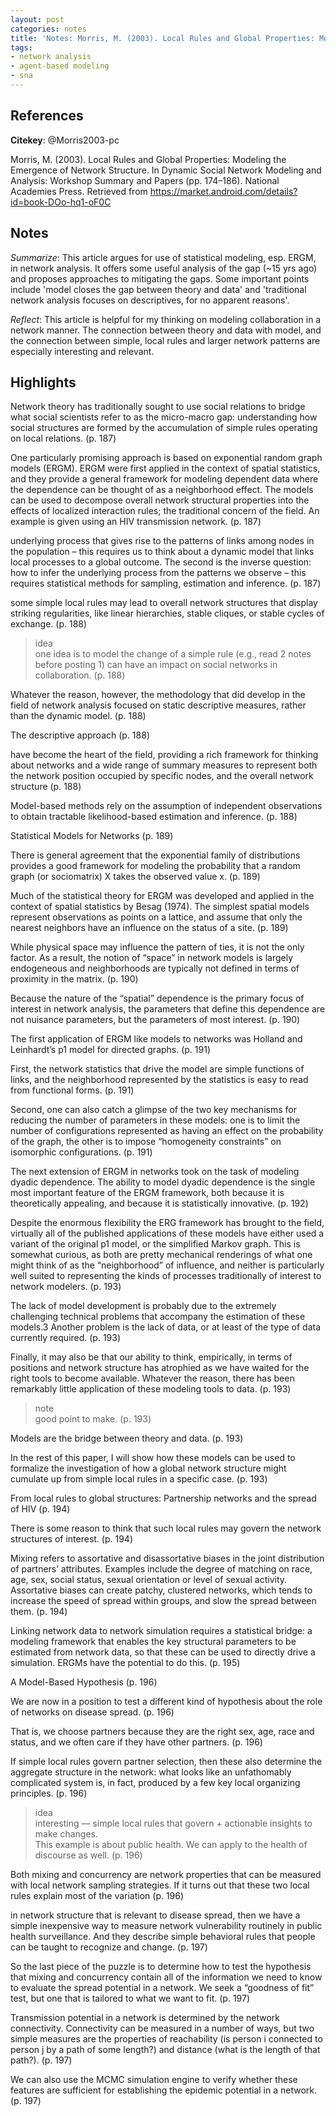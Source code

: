 ```yaml
---
layout: post
categories: notes
title: 'Notes: Morris, M. (2003). Local Rules and Global Properties: Modeling the Emergence of Network Structure'
tags:
- network analysis
- agent-based modeling
- sna
---
```


## References

**Citekey**: @Morris2003-pc

Morris, M. (2003). Local Rules and Global Properties: Modeling the Emergence of Network Structure. In Dynamic Social Network Modeling and Analysis: Workshop Summary and Papers (pp. 174–186). National Academies Press. Retrieved from https://market.android.com/details?id=book-DOo-hq1-oF0C

## Notes

*Summarize*: This article argues for use of statistical modeling, esp. ERGM, in network analysis. It offers some useful analysis of the gap (~15 yrs ago) and proposes approaches to mitigating the gaps. Some important points include 'model closes the gap between theory and data' and 'traditional network analysis focuses on descriptives, for no apparent reasons'.

*Reflect*: This article is helpful for my thinking on modeling collaboration in a network manner. The connection between theory and data with model, and the connection between simple, local rules and larger network patterns are especially interesting and relevant.

## Highlights


Network theory has traditionally sought to use social relations to bridge what social scientists refer to as the micro-macro gap: understanding how social structures are formed by the accumulation of simple rules operating on local relations. (p. 187)

One particularly promising approach is based on exponential random graph models (ERGM). ERGM were first applied in the context of spatial statistics, and they provide a general framework for modeling dependent data where the dependence can be thought of as a neighborhood effect. The models can be used to decompose overall network structural properties into the effects of localized interaction rules; the traditional concern of the field. An example is given using an HIV transmission network. (p. 187)

underlying process that gives rise to the patterns of links among nodes in the population – this requires us to think about a dynamic model that links local processes to a global outcome. The second is the inverse question: how to infer the underlying process from the patterns we observe – this requires statistical methods for sampling, estimation and inference. (p. 187)

some simple local rules may lead to overall network structures that display striking regularities, like linear hierarchies, stable cliques, or stable cycles of exchange. (p. 188)

> idea  
 one idea is to model the change of a simple rule (e.g., read 2 notes before posting 1) can have an impact on social networks in collaboration. (p. 188)

Whatever the reason, however, the methodology that did develop in the field of network analysis focused on static descriptive measures, rather than the dynamic model. (p. 188)

The descriptive approach (p. 188)

have become the heart of the field, providing a rich framework for thinking about networks and a wide range of summary measures to represent both the network position occupied by specific nodes, and the overall network structure (p. 188)

Model-based methods rely on the assumption of independent observations to obtain tractable likelihood-based estimation and inference. (p. 188)

Statistical Models for Networks (p. 189)

There is general agreement that the exponential family of distributions provides a good framework for modeling the probability that a random graph (or sociomatrix) X takes the observed value x. (p. 189)

Much of the statistical theory for ERGM was developed and applied in the context of spatial statistics by Besag (1974). The simplest spatial models represent observations as points on a lattice, and assume that only the nearest neighbors have an influence on the status of a site. (p. 189)

While physical space may influence the pattern of ties, it is not the only factor. As a result, the notion of “space” in network models is largely endogeneous and neighborhoods are typically not defined in terms of proximity in the matrix. (p. 190)

Because the nature of the “spatial” dependence is the primary focus of interest in network analysis, the parameters that define this dependence are not nuisance parameters, but the parameters of most interest. (p. 190)

The first application of ERGM like models to networks was Holland and Leinhardt’s p1 model for directed graphs. (p. 191)

First, the network statistics that drive the model are simple functions of links, and the neighborhood represented by the statistics is easy to read from functional forms. (p. 191)

Second, one can also catch a glimpse of the two key mechanisms for reducing the number of parameters in these models: one is to limit the number of configurations represented as having an effect on the probability of the graph, the other is to impose “homogeneity constraints” on isomorphic configurations. (p. 191)

The next extension of ERGM in networks took on the task of modeling dyadic dependence. The ability to model dyadic dependence is the single most important feature of the ERGM framework, both because it is theoretically appealing, and because it is statistically innovative. (p. 192)

Despite the enormous flexibility the ERG framework has brought to the field, virtually all of the published applications of these models have either used a variant of the original p1 model, or the simplified Markov graph. This is somewhat curious, as both are pretty mechanical renderings of what one might think of as the “neighborhood” of influence, and neither is particularly well suited to representing the kinds of processes traditionally of interest to network modelers. (p. 193)

The lack of model development is probably due to the extremely challenging technical problems that accompany the estimation of these models.3 Another problem is the lack of data, or at least of the type of data currently required. (p. 193)

Finally, it may also be that our ability to think, empirically, in terms of positions and network structure has atrophied as we have waited for the right tools to become available. Whatever the reason, there has been remarkably little application of these modeling tools to data. (p. 193)

> note  
 good point to make. (p. 193)

Models are the bridge between theory and data. (p. 193)

In the rest of this paper, I will show how these models can be used to formalize the investigation of how a global network structure might cumulate up from simple local rules in a specific case. (p. 193)

From local rules to global structures: Partnership networks and the spread of HIV (p. 194)

There is some reason to think that such local rules may govern the network structures of interest. (p. 194)

Mixing refers to assortative and disassortative biases in the joint distribution of partners’ attributes. Examples include the degree of matching on race, age, sex, social status, sexual orientation or level of sexual activity. Assortative biases can create patchy, clustered networks, which tends to increase the speed of spread within groups, and slow the spread between them. (p. 194)

Linking network data to network simulation requires a statistical bridge: a modeling framework that enables the key structural parameters to be estimated from network data, so that these can be used to directly drive a simulation. ERGMs have the potential to do this. (p. 195)

A Model-Based Hypothesis (p. 196)

We are now in a position to test a different kind of hypothesis about the role of networks on disease spread. (p. 196)

That is, we choose partners because they are the right sex, age, race and status, and we often care if they have other partners. (p. 196)

If simple local rules govern partner selection, then these also determine the aggregate structure in the network: what looks like an unfathomably complicated system is, in fact, produced by a few key local organizing principles. (p. 196)

> idea  
 interesting — simple local rules that govern + actionable insights to make changes.  
 This example is about public health. We can apply to the health of discourse as well. (p. 196)

Both mixing and concurrency are network properties that can be measured with local network sampling strategies. If it turns out that these two local rules explain most of the variation (p. 196)

in network structure that is relevant to disease spread, then we have a simple inexpensive way to measure network vulnerability routinely in public health surveillance. And they describe simple behavioral rules that people can be taught to recognize and change. (p. 197)

So the last piece of the puzzle is to determine how to test the hypothesis that mixing and concurrency contain all of the information we need to know to evaluate the spread potential in a network. We seek a “goodness of fit” test, but one that is tailored to what we want to fit. (p. 197)

Transmission potential in a network is determined by the network connectivity. Connectivity can be measured in a number of ways, but two simple measures are the properties of reachability (is person i connected to person j by a path of some length?) and distance (what is the length of that path?). (p. 197)

We can also use the MCMC simulation engine to verify whether these features are sufficient for establishing the epidemic potential in a network. (p. 197)


